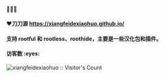 #### 🚗🚗🚗

#### ❤️刀刀源 https://xiangfeidexiaohuo.github.io/

#### 支持 rootful 和 rootless、roothide，主要是一些汉化包和插件。


<h4 align="left">访客数 :eyes:</h4>

<p align="left"><img src="https://profile-counter.glitch.me/xiangfeidexiaohuo/count.svg" alt="xiangfeidexiaohuo :: Visitor's Count" /></p>

